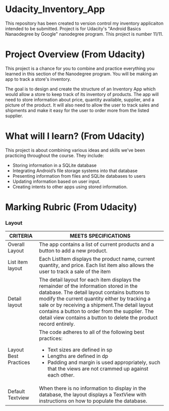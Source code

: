 # Udacity_Inventory_App
This repository has been created to version control my inventory applicaiton intended to be submitted. Project is for Udacity's "Android Basics Nanaodegree by Google" nanodegree program. This project is number 11/11.

# Project Overview (From Udacity)
This project is a chance for you to combine and practice everything you learned in this section of the Nanodegree program. You will be making an app to track a store's inventory.

The goal is to design and create the structure of an Inventory App which would allow a store to keep track of its inventory of products. The app will need to store information about price, quantity available, supplier, and a picture of the product. It will also need to allow the user to track sales and shipments and make it easy for the user to order more from the listed supplier.

# What will I Iearn? (From Udacity)
This project is about combining various ideas and skills we’ve been practicing throughout the course. They include:

- Storing information in a SQLite database
- Integrating Android’s file storage systems into that database
- Presenting information from files and SQLite databases to users
- Updating information based on user input.
- Creating intents to other apps using stored information.

# Marking Rubric (From Udacity)

### Layout ###
CRITERIA | MEETS SPECIFICATIONS
---------|-----------------------
Overall Layout |  The app contains a list of current products and a button to add a new product.
List item layout | Each ListItem displays the product name, current quantity, and price. Each list item also allows the user to track a sale of the item
Detail layout | The detail layout for each item displays the remainder of the information stored in the database. The detail layout contains buttons to modify the current quantity either by tracking a sale or by receiving a shipment.The detail layout contains a button to order from the supplier. The detail view contains a button to delete the product record entirely.
Layout Best Practices | The code adheres to all of the following best practices: <ul><li>Text sizes are defined in sp</li><li>Lengths are defined in dp</li><li>Padding and margin is used appropriately, such that the views are not crammed up against each other.</li></ul>
Default Textview | When there is no information to display in the database, the layout displays a TextView with instructions on how to populate the database. 

